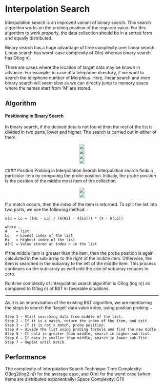 # Interpolation Search
Interpolation search is an improved variant of binary search. This search algorithm works on the probing position of the required value. For this algorithm to work properly, the data collection should be in a sorted form and equally distributed.

Binary search has a huge advantage of time complexity over linear search. Linear search has worst-case complexity of Ο(n) whereas binary search has Ο(log n).

There are cases where the location of target data may be known in advance. For example, in case of a telephone directory, if we want to search the telephone number of Morphius. Here, linear search and even binary search will seem slow as we can directly jump to memory space where the names start from 'M' are stored.

## Algorithm
#### Positioning in Binary Search
In binary search, if the desired data is not found then the rest of the list is divided in two parts, lower and higher. The search is carried out in either of them.
<p align="center">
  <img src="https://www.tutorialspoint.com/data_structures_algorithms/images/bst_step_one.jpg">
  <br>
  <img src="https://www.tutorialspoint.com/data_structures_algorithms/images/bst_step_two.jpg">
  <br>
  <img src="https://www.tutorialspoint.com/data_structures_algorithms/images/bst_step_three.jpg">
  <br>
  <img src="https://www.tutorialspoint.com/data_structures_algorithms/images/bst_step_four.jpg">
</p>
#### Position Probing in Interpolation Search
Interpolation search finds a particular item by computing the probe position. Initially, the probe position is the position of the middle most item of the collection.
<p align="center">
  <img src="https://www.tutorialspoint.com/data_structures_algorithms/images/interpolation_step_one.jpg">
  <br>
  <img src="https://www.tutorialspoint.com/data_structures_algorithms/images/interpolation_step_two.jpg">
</p>
If a match occurs, then the index of the item is returned. To split the list into two parts, we use the following method −

    mid = Lo + ((Hi - Lo) / (A[Hi] - A[Lo])) * (X - A[Lo])

    where −
    A    = list
    Lo   = Lowest index of the list
    Hi   = Highest index of the list
    A[n] = Value stored at index n in the list

If the middle item is greater than the item, then the probe position is again calculated in the sub-array to the right of the middle item. Otherwise, the item is searched in the subarray to the left of the middle item. This process continues on the sub-array as well until the size of subarray reduces to zero.

Runtime complexity of interpolation search algorithm is Ο(log (log n)) as compared to Ο(log n) of BST in favorable situations.

---
As it is an improvisation of the existing BST algorithm, we are mentioning the steps to search the 'target' data value index, using position probing −

    Step 1 − Start searching data from middle of the list.
    Step 2 − If it is a match, return the index of the item, and exit.
    Step 3 − If it is not a match, probe position.
    Step 4 − Divide the list using probing formula and find the new midle.
    Step 5 − If data is greater than middle, search in higher sub-list.
    Step 6 − If data is smaller than middle, search in lower sub-list.
    Step 7 − Repeat until match.

## Performance
The complexity of Interpolation Search Technique
Time Complexity: O(log2(log2 n)) for the average case, and O(n) for the worst case (when items are distributed exponentially)
Space Complexity: O(1)
